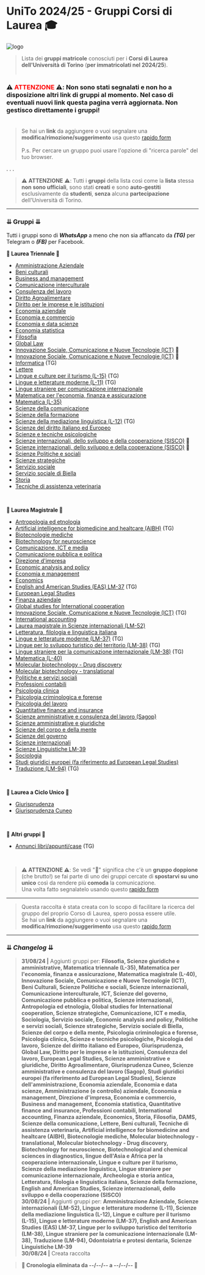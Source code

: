 # UniTo 2024/25 - Gruppi Corsi di Laurea 🎓

![logo](https://imgur.com/0j40uci.jpg)


> Lista dei **gruppi matricole** conosciuti per i **Corsi di Laurea dell'Università di Torino** (**per immatricolati nel 2024/25**).<br><br>

### ⚠️ **<span style="color:red">ATTENZIONE</span>** ⚠️:  **Non sono stati segnalati e non ho a disposizione altri link di gruppi al momento.** Nel caso di **eventuali nuovi link** questa pagina verrà **aggiornata**. **Non gestisco direttamente i gruppi!**<br><br>

> Se hai un **link** da aggiungere o vuoi segnalare una **modifica/rimozione/suggerimento** usa questo [rapido form](https://rebrand.ly/form-gruppi-unito)<br><br>
>P.s. Per cercare un gruppo puoi usare l'opzione di "ricerca parole" del tuo browser.

. . .

>⚠️ **ATTENZIONE** ⚠️: Tutti i **gruppi** della lista così come la **lista** stessa **non sono ufficiali**, sono stati **creati** e sono **auto-gestiti** esclusivamente da **studenti**, **senza** alcuna **partecipazione** dell'Università di Torino.

***

### ⇊ Gruppi ⇊

Tutti i gruppi sono di _**WhatsApp**_ a meno che non sia affiancato da _**(TG)**_ per Telegram o _**(FB)**_ per Facebook.

**🔷 Laurea Triennale 🔷**

- [Amministrazione Aziendale](https://chat.whatsapp.com/J2Nn1T4npdY1S6iwl9byuS)
- [Beni culturali](https://chat.whatsapp.com/Che8WWa1M2X0cf6WRSfoTY)
- [Business and management](https://chat.whatsapp.com/G48XAMD87Xd8olh2htZpxV)
- [Comunicazione interculturale](https://chat.whatsapp.com/LSjUNFuvaNcABHA7rWahTL)
- [Consulenza del lavoro](https://chat.whatsapp.com/KVi833KFnP8Kh9CTEP0BZD)
- [Diritto Agroalimentare](https://chat.whatsapp.com/Gf5hQ3d3sPEFBfg2vzIQOR)
- [Diritto per le imprese e le istituzioni](https://chat.whatsapp.com/Ck3iyrX5tZG7uncijmaKDY)
- [Economia aziendale](https://chat.whatsapp.com/CgnyDhGzvjcIB0ji4kduCq)
- [Economia e commercio](https://chat.whatsapp.com/J5SNLYeNyuN0V2DzI38rpx)
- [Economia e data scienze](https://chat.whatsapp.com/FOwgosSYXxc8roY2IIXj9w)
- [Economia statistica](https://chat.whatsapp.com/FbxsGngKBw6CJdYu46ok9i)
- [Filosofia](https://chat.whatsapp.com/GU3gmOtg9Yd8MPSvOpSQs8)
- [Global Law](https://chat.whatsapp.com/JVp3bY61KTTKzBc9YWa1nb)
- [Innovazione Sociale, Comunicazione e Nuove Tecnologie (ICT)](https://chat.whatsapp.com/Inup7Qm2ej33hJPF0hj3DY) 🔴
- [Innovazione Sociale, Comunicazione e Nuove Tecnologie (ICT)](https://t.me/+lBT_jqmLr9owYzZk) 🔴
- [Informatica](https://t.me/+Ox2fUmU2Un4xYTM0) (TG)
- [Lettere](https://chat.whatsapp.com/DIQwJYguEJfAZhEknTHooT)
- [Lingue e culture per il turismo (L-15)](https://t.me/+dj2LGe4ud6VjMTM0) (TG)
- [Lingue e letterature moderne (L-11)](https://t.me/+TFXPEX3bf0cxYTlk) (TG)
- [Lingue straniere per comunicazione internazionale](https://chat.whatsapp.com/JsDhpsBWktvEGzUmpa4pbM)
- [Matematica per l'economia, finanza e assicurazione](https://chat.whatsapp.com/LMBZX89OM5nJtu1ONwblxA)
- [Matematica (L-35)](https://chat.whatsapp.com/Hl2hmR9gE9h8nKTvvZ10Lr)
- [Scienze della comunicazione](https://chat.whatsapp.com/Ep1M0CU546kFvTErNhFfAM)
- [Scienze della formazione](https://chat.whatsapp.com/CBooK4zzUw6G7n8rozR7JX)
- [Scienze della mediazione linguistica (L-12)](https://t.me/+L3wZ2BFYSCViZmVk) (TG)
- [Scienze del diritto italiano ed Europeo](https://chat.whatsapp.com/HTdN6YSD2Ta0I9ABQYKtKP)
- [Scienze e tecniche psicologiche](https://chat.whatsapp.com/Jm5NXmsdKXAHTqjvaDw1y7)
- [Scienze internazionali, dello sviluppo e della cooperazione (SISCO)](https://chat.whatsapp.com/LIhMZHSCLCMFeZTUNiEyoZ) 🔴
- [Scienze internazionali, dello sviluppo e della cooperazione (SISCO)](https://chat.whatsapp.com/JWnutlQKAzNBNBcOCHHtte) 🔴
- [Scienze Politiche e sociali](https://chat.whatsapp.com/DqT3g9AOsa2GUpf7Tmxe89)
- [Scienze strategiche](https://chat.whatsapp.com/D3cQirYw8thBtN69XmcInF)
- [Servizio sociale](https://chat.whatsapp.com/DPYgKQOnzarFY2fhfOObqb)
- [Servizio sociale di Biella](https://chat.whatsapp.com/LasvWaOGUDj27X7c8QrS23)
- [Storia](https://chat.whatsapp.com/KzIA237g31MGoBbDT8bG0x)
- [Tecniche di assistenza veterinaria](https://t.me/+fS1FxT_UPm5jMzlk)

<br>

**🔶 Laurea Magistrale 🔶**

- [Antropologia ed etnologia](https://chat.whatsapp.com/FCQRdcD3qib68hgw7bsVLe)
- [Artificial intelligence for biomedicine and healtcare (AIBH)](https://t.me/+UqEzJYGCLkMxMGVk) (TG)
- [Biotecnologie mediche](https://chat.whatsapp.com/KrECSmn4I2sBhMDKI9a5rT)
- [Biotechnology for neuroscience](https://chat.whatsapp.com/KfFcXa0DPAFGBS7oq2petD)
- [Comunicazione, ICT e media](https://chat.whatsapp.com/EzTUSj9G8tq3KqHTsw3Pc8)
- [Comunicazione pubblica e politica](https://chat.whatsapp.com/BF889XZKsERCgM4EOZBtG7)
- [Direzione d'impresa](https://chat.whatsapp.com/LVBnYxFjNyt29AFHHCPjZa)
- [Economic analysis and policy](https://chat.whatsapp.com/BpulnjlKg6E4eygDg47AXe)
- [Economia e management](https://chat.whatsapp.com/BvxVYbFl3o35frxIPhiGlJ)
- [Economics](https://chat.whatsapp.com/CfaTCceWSJoKLsYSs7SJsi)
- [English and American Studies (EAS) LM-37](https://t.me/+Taf8W3V3m8E3Njk0) (TG)
- [European Legal Studies](https://chat.whatsapp.com/L65Ffen7FtJKwv85rQid0p)
- [Finanza aziendale](https://chat.whatsapp.com/LU2hcUkUu0P7H1q0MUbOP8)
- [Global studies for International cooperation](https://chat.whatsapp.com/K5DQ0rq2tSb7HnVLSNOlzD)
- [Innovazione Sociale, Comunicazione e Nuove Tecnologie (ICT)](https://t.me/+lBT_jqmLr9owYzZk) (TG)
- [International accounting](https://chat.whatsapp.com/D0nXbDYCSge2nT1QiAF9Ui)
- [Laurea magistrale in Scienze internazionali (LM-52)](https://chat.whatsapp.com/LR1qXZciFd3Cza0h3mkBcS)
- [Letteratura, filologia e linguistica italiana](https://rebrand.ly/form-gruppi-unito)
- [Lingue e letterature moderne (LM-37)](https://t.me/+jG9IxuXyzDFkODNk) (TG)
- [Lingue per lo sviluppo turistico del territorio (LM-38)](https://t.me/+a7hp_6ZXYDdkZTU0) (TG)
- [Lingue straniere per la comunicazione internazionale (LM-38)](https://t.me/+r6b7l-jnKidlZjM8) (TG)
- [Matematica (L-40)](https://chat.whatsapp.com/FX5bQSXrS4mLTaX9Pc7BDJ)
- [Molecular biotechnology - Drug discovery](https://chat.whatsapp.com/CmgucCrS62WELqtcWEAJTU)
- [Molecular biotechnology - translational](https://chat.whatsapp.com/Fhq1F3k0ZOEB1jOZuKaWKt)
- [Politiche e servizi sociali](https://chat.whatsapp.com/GLs6FyAosGzAiDbIRRorcT)
- [Professioni contabili](https://chat.whatsapp.com/JHHlJRyVZT2LNJK5U1QtRU)
- [Psicologia clinica](https://chat.whatsapp.com/D2TIfksrtmqHPDcgvFt3l3)
- [Psicologia criminologica e forense](https://chat.whatsapp.com/Kc4fRPo3lc8209GP17WRgd)
- [Psicologia del lavoro](https://chat.whatsapp.com/DvQg5wiJCs1JjHwG5zYbFX)
- [Quantitative finance and insurance](https://chat.whatsapp.com/K5se20uYZ5P6TOIyFBFp7f)
- [Scienze amministrative e consulenza del lavoro (Sagop)](https://chat.whatsapp.com/K2Uo1Yvo7ibAeYB0bq3SXW)
- [Scienze amministrative e giuridiche](https://chat.whatsapp.com/JlsjjApmof54RkmCjfgCSk)
- [Scienze del corpo e della mente](https://chat.whatsapp.com/BywWW7sbfB5InsNtz48MwN)
- [Scienze del governo](https://chat.whatsapp.com/HWqoMUU8BJFIv6ME7IjXby)
- [Scienze internazionali](https://chat.whatsapp.com/GbCW22JdVVfDGFqYAI6lWG)
- [Scienze Linguistiche LM-39](https://chat.whatsapp.com/Eh55SH07SGk0NmoMSLIWjf)
- [Sociologia](https://chat.whatsapp.com/GEI4lnRmgfTK1wyWs8blmU)
- [Studi giuridici europei (fa riferimento ad European Legal Studies)](https://chat.whatsapp.com/Bsk9BYWon4sFG7dx3fzfYg)
- [Traduzione (LM-94)](https://t.me/+cuO-ZYFpXok3ODhk) (TG)

<br>

**🔷 Laurea a Ciclo Unico 🔷**

- [Giurisprudenza](https://chat.whatsapp.com/K8nfo5uLnMy85qlRQPtZ8W)
- [Giurisprudenza Cuneo](https://chat.whatsapp.com/FS1Lpsy04DF0HLLoivu7IU)



<br>

**🔶 Altri gruppi 🔶**

- [Annunci libri/appunti/case](https://t.me/annunci_unito) (TG)

<br>

>**⚠️ ATTENZIONE ⚠️**: Se vedi "🔴" significa che c'è un **gruppo doppione** (che brutto!) se fai parte di uno dei gruppi cercate di **spostarvi su uno unico** così da rendere più **comoda** la comunicazione.<br>
>Una volta fatto segnalatelo usando questo [rapido form](https://rebrand.ly/form-gruppi-unito)

***

>Questa raccolta è stata creata con lo scopo di facilitare la ricerca del gruppo del proprio Corso di Laurea, spero possa essere utile.<br>
>Se hai un **link** da aggiungere o vuoi segnalare una **modifica/rimozione/suggerimento** usa questo [rapido form](https://rebrand.ly/form-gruppi-unito)

***

### ⇊ *Changelog* ⇊

>**31/08/24 |** Aggiunti gruppi per: **Filosofia, Scienze giuridiche e amministrative, Matematica triennale (L-35), Matematica per l'economia, finanza e assicurazione, Matematica magistrale (L-40), Innovazione Sociale, Comunicazione e Nuove Tecnologie (ICT), Beni Culturali, Scienze Politiche e sociali, Scienze internazionali, Comunicazione interculturale, ICT, Scienze del governo, Comunicazione pubblica e politica, Scienze internazionali, Antropologia ed etnologia, Global studies for International cooperation, Scienze strategiche, Comunicazione, ICT e media, Sociologia, Servizio sociale, Economic analysis and policy, Politiche e servizi sociali, Scienze strategiche, Servizio sociale di Biella, Scienze del corpo e della mente, Psicologia criminologica e forense, Psicologia clinica, Scienze e tecniche psicologiche, Psicologia del lavoro, Scienze del diritto italiano ed Europeo, Giurisprudenza, Global Law, Diritto per le imprese e le istituzioni, Consulenza del lavoro, European Legal Studies, Scienze amministrative e giuridiche, Diritto Agroalimentare, Giurisprudenza Cuneo, Scienze amministrative e consulenza del lavoro (Sagop), Studi giuridici europei (fa riferimento ad European Legal Studies), Scienze dell'amministrazione, Economia aziendale, Economia e data scienze, Amministrazione (e controllo) aziendale, Economia e management, Direzione d'impresa, Economia e commercio, Business and management, Economia statistica, Quantitative finance and insurance, Professioni contabili, International accounting, Finanza aziendale, Economics, Storia, Filosofia, DAMS, Scienze della comunicazione, Lettere, Beni culturali, Tecniche di assistenza veterinaria, Artificial intelligence for biomedicine and healtcare (AIBH), Biotecnologie mediche, Molecular biotechnology - translational, Molecular biotechnology - Drug discovery, Biotechnology for neuroscience, Biotechnological and chemical sciences in diagnostics, lingue dell'Asia e Africa per la cooperazione internazionale, Lingue e culture per il turismo, Scienze della mediazione linguistica, Lingue straniere per comunicazione internazionale, Archeologia e storia antica, Letteratura, filologia e linguistica italiana, Scienze della formazione, English and American Studies, Scienze internazionali, dello sviluppo e della cooperazione (SISCO)**<br>
>**30/08/24 |** Aggiunti gruppi per: **Amministrazione Aziendale, Scienze internazionali (LM-52), Lingue e letterature moderne (L-11), Scienze della mediazione linguistica (L-12), Lingue e culture per il turismo (L-15), Lingue e letterature moderne (LM-37), English and American Studies (EAS) LM-37, Lingue per lo sviluppo turistico del territorio (LM-38), Lingue straniere per la comunicazione internazionale (LM-38), Traduzione (LM-94), Odontoiatria e protesi dentaria, Scienze Linguistiche LM-39**<br>
>**30/08/24 |** Creata raccolta<br>

>**🔺 Cronologia eliminata da --/--/-- a  --/--/-- 🔺**<br>


<!-- 
CRONOLOGIA VECCHIA



-->